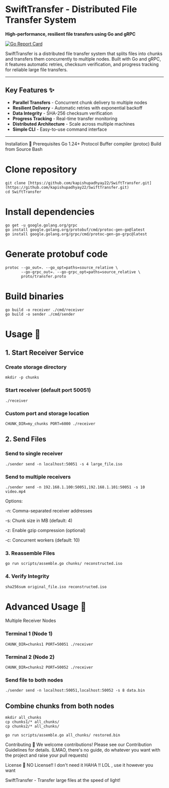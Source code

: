 # SwiftTransfer - Distributed File Transfer System

**High-performance, resilient file transfers using Go and gRPC**

[![Go Report Card](https://goreportcard.com/badge/github.com/kapishupadhyay22/SwiftTransfer)](https://goreportcard.com/report/github.com/kapishupadhyay22/SwiftTransfer)

SwiftTransfer is a distributed file transfer system that splits files into chunks and transfers them concurrently to multiple nodes. Built with Go and gRPC, it features automatic retries, checksum verification, and progress tracking for reliable large file transfers.

---

## Key Features ✨

* **Parallel Transfers** - Concurrent chunk delivery to multiple nodes
* **Resilient Delivery** - Automatic retries with exponential backoff
* **Data Integrity** - SHA-256 checksum verification
* **Progress Tracking** - Real-time transfer monitoring
* **Distributed Architecture** - Scale across multiple machines
* **Simple CLI** - Easy-to-use command interface

---

Installation 🚀
Prerequisites
Go 1.24+
Protocol Buffer compiler (protoc)
Build from Source
Bash

# Clone repository
```
git clone [https://github.com/kapishupadhyay22/SwiftTransfer.git](https://github.com/kapishupadhyay22/SwiftTransfer.git)
cd SwiftTransfer
```
# Install dependencies
```
go get -u google.golang.org/grpc
go install google.golang.org/protobuf/cmd/protoc-gen-go@latest
go install google.golang.org/grpc/cmd/protoc-gen-go-grpc@latest
```
# Generate protobuf code
```
protoc --go_out=. --go_opt=paths=source_relative \
       --go-grpc_out=. --go-grpc_opt=paths=source_relative \
       proto/transfer.proto
```
# Build binaries
```
go build -o receiver ./cmd/receiver
go build -o sender ./cmd/sender
```
# Usage 📖
## 1. Start Receiver Service

### Create storage directory
```
mkdir -p chunks
```
### Start receiver (default port 50051)
```
./receiver
```
### Custom port and storage location
```
CHUNK_DIR=my_chunks PORT=6000 ./receiver
```
## 2. Send Files

### Send to single receiver
```
./sender send -n localhost:50051 -s 4 large_file.iso
```
### Send to multiple receivers
```
./sender send -n 192.168.1.100:50051,192.168.1.101:50051 -s 10 video.mp4
```
Options:

-n: Comma-separated receiver addresses

-s: Chunk size in MB (default: 4)

-z: Enable gzip compression (optional)

-c: Concurrent workers (default: 10)

### 3. Reassemble Files
```
go run scripts/assemble.go chunks/ reconstructed.iso
```
### 4. Verify Integrity
```
sha256sum original_file.iso reconstructed.iso
```
# Advanced Usage 🧠
Multiple Receiver Nodes


### Terminal 1 (Node 1)
```
CHUNK_DIR=chunks1 PORT=50051 ./receiver
```
### Terminal 2 (Node 2)
```
CHUNK_DIR=chunks2 PORT=50052 ./receiver
```
### Send file to both nodes
```
./sender send -n localhost:50051,localhost:50052 -s 8 data.bin
```
## Combine chunks from both nodes
```
mkdir all_chunks
cp chunks1/* all_chunks/
cp chunks2/* all_chunks/
```

```
go run scripts/assemble.go all_chunks/ restored.bin
```

Contributing 🤝
We welcome contributions! Please see our Contribution Guidelines for details. (LMAO, there's no guide, do whatever you want with the project and raise your pull requests)

License 📄
NO License!! I don't need it HAHA !! LOL , use it however you want

SwiftTransfer - Transfer large files at the speed of light! 